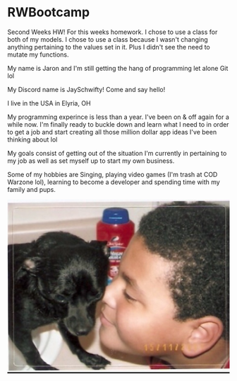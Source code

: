 # RWBootcamp

Second Weeks HW! 
For this weeks homework. I chose to use a class for both of my models.
I chose to use a class because I wasn't changing anything pertaining to the 
values set in it. Plus I didn't see the need to mutate my functions. 



My name is Jaron and I'm still getting the hang of programming let alone Git lol

My Discord name is JaySchwifty! Come and say hello!

I live in the USA in Elyria, OH

My programming experince is less than a year. I've been on & off again for a while now. I'm finally ready to buckle down and learn what I need to in order to get a job and start creating all those million dollar app ideas I've been thinking about lol

My goals consist of getting out of the situation I'm currently in pertaining to my job as well as set myself up to start my own business.

Some of my hobbies are Singing, playing video games (I'm trash at COD Warzone lol), learning to become a developer and spending time with my family and pups.

![](pedro.png)
